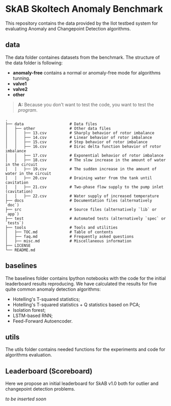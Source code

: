 # SkAB Skoltech Anomaly Benchmark
This repository contains the data provided by the IIot testbed system for evaluating Anomaly and Changepoint Detection algorithms.

## data
The data folder containes datasets from the benchmark. The structure of the data folder is following:
- **anomaly-free** contains a normal or anomaly-free mode for algorithms tunning.
- **valve1**
- **valve2**
- **other**


> **A:** Because you don't want to test the code, you want to test the *program*.


    .
    ├── data                    # Data files
	│   ├── other               # Other data files
	│   │   ├── 13.csv          # Sharply behavior of rotor imbalance
	│   │   ├── 14.csv          # Linear behavior of rotor imbalance
	│   │   ├── 15.csv          # Step behavior of rotor imbalance
	│   │   ├── 16.csv          # Dirac delta function behavior of rotor imbalance
	│   │   ├── 17.csv          # Exponential behavior of rotor imbalance
	│   │   ├── 18.csv          # The slow increase in the amount of water in the circuit
	│   │   ├── 19.csv          # The sudden increase in the amount of water in the circuit
	│   │   ├── 20.csv          # Draining water from the tank until cavitation
	│   │   ├── 21.csv          # Two-phase flow supply to the pump inlet (cavitation)
	│   │   ├── 22.csv          # Water supply of increased temperature
    ├── docs                    # Documentation files (alternatively `doc`)
    ├── src                     # Source files (alternatively `lib` or `app`)
    ├── test                    # Automated tests (alternatively `spec` or `tests`)
    ├── tools                   # Tools and utilities
    │   ├── TOC.md              # Table of contents
    │   ├── faq.md              # Frequently asked questions
    │   ├── misc.md             # Miscellaneous information
    ├── LICENSE
    └── README.md
	
## baselines
The baselines folder contains Ipython notebooks with the code for the initial leaderboard results reproducing.
We have calculated the results for five quite common anomaly detection algorithms:
- Hotelling's T-squared statistics;
- Hotelling's T-squared statistics + Q statistics based on PCA;
- Isolation forest;
- LSTM-based RNN;
- Feed-Forward Autoencoder.

## utils
The utils folder contains needed functions for the experiments and code for algorithms evaluation.

## Leaderboard (Scoreboard)
Here we propose an initial leaderboard for SkAB v1.0 both for outlier and changepoint detection problems.

*to be inserted soon*